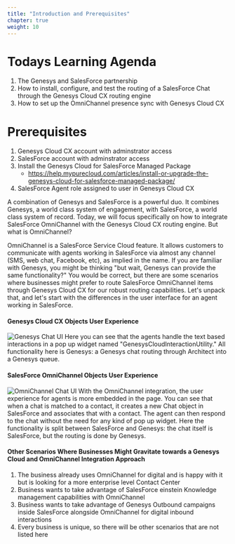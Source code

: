 ```yaml
---
title: "Introduction and Prerequisites"
chapter: true
weight: 10
---
```


# Todays Learning Agenda
1. The Genesys and SalesForce partnership
2. How to install, configure, and test the routing of a SalesForce Chat through the Genesys Cloud CX routing engine
3. How to set up the OmniChannel presence sync with Genesys Cloud CX

# Prerequisites
1. Genesys Cloud CX account with adminstrator access 
2. SalesForce account with adminstrator access
3. Install the Genesys Cloud for SalesForce Managed Package
    - https://help.mypurecloud.com/articles/install-or-upgrade-the-genesys-cloud-for-salesforce-managed-package/
4. SalesForce Agent role assigned to user in Genesys Cloud CX

A combination of Genesys and SalesForce is a powerful duo. It combines Genesys, a world class system of engagement, with SalesForce, a world class system of record. Today, we will focus specifically on how to integrate SalesForce OmniChannel with the Genesys Cloud CX routing engine. But what is OmniChannel? 

OmniChannel is a SalesForce Service Cloud feature. It allows customers to communicate with agents working in SalesForce via almost any channel (SMS, web chat, Facebook, etc), as implied in the name. If you are familiar with Genesys, you might be thinking "but wait, Genesys can provide the same functionality?" You would be correct, but there are some scenarios where businesses might prefer to route SalesForce OmniChannel items through Genesys Cloud CX for our robust routing capabilities. Let's unpack that, and let's start with the differences in the user interface for an agent working in SalesForce.

#### Genesys Cloud CX Objects User Experience
![Genesys Chat UI](/images/genesysChatUI.jpg)
Here you can see that the agents handle the text based interactions in a pop up widget named "GenesysCloudInteractionUtility." All functionality here is Genesys: a Genesys chat routing through Architect into a Genesys queue.

#### SalesForce OmniChannel Objects User Experience
![OmniChannel Chat UI](/images/omniChannelChatUI.jpg)
With the OmniChannel integration, the user experience for agents is more embedded in the page. You can see that when a chat is matched to a contact, it creates a new Chat object in SalesForce and associates that with a contact. The agent can then respond to the chat without the need for any kind of pop up widget. Here the functionality is split between SalesForce and Genesys: the chat itself is SalesForce, but the routing is done by Genesys.

#### Other Scenarios Where Businesses Might Gravitate towards a Genesys Cloud and OmniChannel Integration Approach
1. The business already uses OmniChannel for digital and is happy with it but is looking for a more enterprise level Contact Center
2. Business wants to take advantage of SalesForce einstein Knowledge management capabilities with OmniChannel
3. Business wants to take advantage of Genesys Outbound campaigns inside SalesForce alongside OmniChannel for digital inbound interactions
4. Every business is unique, so there will be other scenarios that are not listed here

